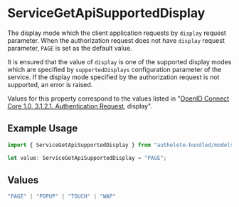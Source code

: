 # ServiceGetApiSupportedDisplay

The display mode which the client application requests by `display` request parameter.
When the authorization request does not have `display` request parameter, `PAGE` is set as the default value.

It is ensured that the value of `display` is one of the supported display modes which are specified
by `supportedDisplays` configuration parameter of the service. If the display mode specified by the
authorization request is not supported, an error is raised.

Values for this property correspond to the values listed in
"[OpenID Connect Core 1.0, 3.1.2.1. Authentication Request](https://openid.net/specs/openid-connect-core-1_0.html#AuthRequest), display".


## Example Usage

```typescript
import { ServiceGetApiSupportedDisplay } from "authelete-bundled/models/operations";

let value: ServiceGetApiSupportedDisplay = "PAGE";
```

## Values

```typescript
"PAGE" | "POPUP" | "TOUCH" | "WAP"
```